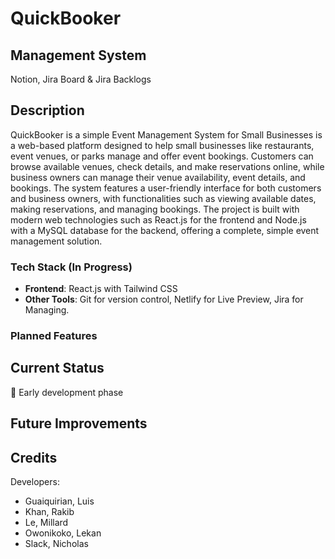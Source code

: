 # QuickBooker

## Management System

Notion, Jira Board & Jira Backlogs

## Description

QuickBooker is a simple Event Management System for Small Businesses is a web-based platform designed to help small businesses like restaurants, event venues, or parks manage and offer event bookings. Customers can browse available venues, check details, and make reservations online, while business owners can manage their venue availability, event details, and bookings. The system features a user-friendly interface for both customers and business owners, with functionalities such as viewing available dates, making reservations, and managing bookings. The project is built with modern web technologies such as React.js for the frontend and Node.js with a MySQL database for the backend, offering a complete, simple event management solution.

### Tech Stack (In Progress)

- **Frontend**: React.js with Tailwind CSS
- **Other Tools**: Git for version control, Netlify for Live Preview, Jira for Managing.

### Planned Features

## Current Status

🚧 Early development phase

## Future Improvements

## Credits

Developers:

- Guaiquirian, Luis
- Khan, Rakib
- Le, Millard
- Owonikoko, Lekan
- Slack, Nicholas
